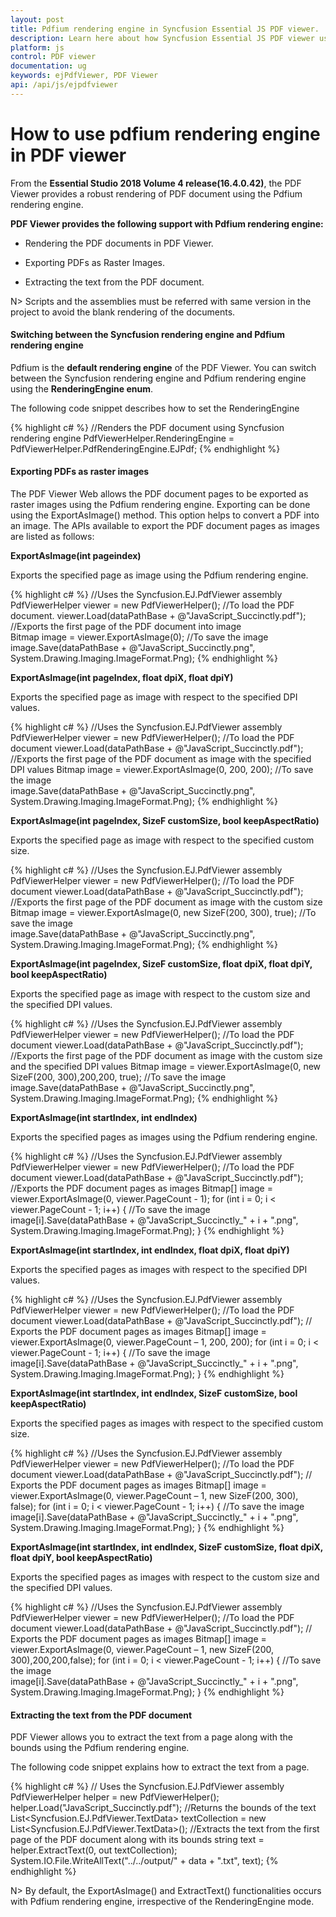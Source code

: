 ```yaml
---
layout: post
title: Pdfium rendering engine in Syncfusion Essential JS PDF viewer.
description: Learn here about how Syncfusion Essential JS PDF viewer uses Pdfium rendering engine to render and print PDF files.
platform: js
control: PDF viewer
documentation: ug
keywords: ejPdfViewer, PDF Viewer
api: /api/js/ejpdfviewer
---
```


# How to use pdfium rendering engine in PDF viewer

From the **Essential Studio 2018 Volume 4 release(16.4.0.42)**, the PDF Viewer provides a robust rendering of PDF document using the Pdfium rendering engine.

**PDF Viewer provides the following support with Pdfium rendering engine:**

* Rendering the PDF documents in PDF Viewer. 

* Exporting PDFs as Raster Images. 

* Extracting the text from the PDF document. 

N> Scripts and the assemblies must be referred with same version in the project to avoid the blank rendering of the documents.

#### Switching between the Syncfusion rendering engine and Pdfium rendering engine

Pdfium is the **default rendering engine** of the PDF Viewer. You can switch between the Syncfusion rendering engine and Pdfium rendering engine using the **RenderingEngine enum**.

The following code snippet describes how to set the RenderingEngine

{% highlight c# %}
//Renders the PDF document using Syncfusion rendering engine
PdfViewerHelper.RenderingEngine = PdfViewerHelper.PdfRenderingEngine.EJPdf;
{% endhighlight %}

#### Exporting PDFs as raster images
   
The PDF Viewer Web allows the PDF document pages to be exported as raster images using the Pdfium rendering engine. Exporting can be done using the ExportAsImage() method. This option helps to convert a PDF into an image. The APIs available to export the PDF document pages as images are listed as follows:

**ExportAsImage(int pageindex)**

Exports the specified page as image using the Pdfium rendering engine.

{% highlight c# %}
//Uses the Syncfusion.EJ.PdfViewer assembly   
PdfViewerHelper viewer = new PdfViewerHelper();
//To load the PDF document.
viewer.Load(dataPathBase + @"JavaScript_Succinctly.pdf"); 
//Exports the first page of the PDF document into image  
Bitmap image = viewer.ExportAsImage(0); 
 //To save the image             
image.Save(dataPathBase + @"JavaScript_Succinctly.png", System.Drawing.Imaging.ImageFormat.Png);
{% endhighlight %}

**ExportAsImage(int pageIndex, float dpiX, float dpiY)**

Exports the specified page as image with respect to the specified DPI values.

{% highlight c# %}
//Uses the Syncfusion.EJ.PdfViewer assembly  
PdfViewerHelper viewer = new PdfViewerHelper();
//To load the PDF document 
viewer.Load(dataPathBase + @"JavaScript_Succinctly.pdf");
//Exports the first page of the PDF document as image with the specified DPI values
Bitmap image = viewer.ExportAsImage(0, 200, 200); 
//To save the image             
image.Save(dataPathBase + @"JavaScript_Succinctly.png", System.Drawing.Imaging.ImageFormat.Png);
{% endhighlight %}

**ExportAsImage(int pageIndex, SizeF customSize, bool keepAspectRatio)**

Exports the specified page as image with respect to the specified custom size. 

{% highlight c# %}
//Uses the Syncfusion.EJ.PdfViewer assembly  
PdfViewerHelper viewer = new PdfViewerHelper();
//To load the PDF document 
viewer.Load(dataPathBase + @"JavaScript_Succinctly.pdf");
//Exports the first page of the PDF document as image with the custom size
Bitmap image = viewer.ExportAsImage(0, new SizeF(200, 300), true); 
//To save the image             
image.Save(dataPathBase + @"JavaScript_Succinctly.png", System.Drawing.Imaging.ImageFormat.Png);
{% endhighlight %}

**ExportAsImage(int pageIndex, SizeF customSize, float dpiX, float dpiY, bool keepAspectRatio)**

Exports the specified page as image with respect to the custom size and the specified DPI values.

{% highlight c# %}
//Uses the Syncfusion.EJ.PdfViewer assembly  
PdfViewerHelper viewer = new PdfViewerHelper();
//To load the PDF document 
viewer.Load(dataPathBase + @"JavaScript_Succinctly.pdf");
//Exports the first page of the PDF document as image with the custom size and the specified DPI values
Bitmap image = viewer.ExportAsImage(0, new SizeF(200, 300),200,200, true);
//To save the image             
image.Save(dataPathBase + @"JavaScript_Succinctly.png", System.Drawing.Imaging.ImageFormat.Png);
{% endhighlight %}

**ExportAsImage(int startIndex, int endIndex)**

Exports the specified pages as images using the Pdfium rendering engine.

{% highlight c# %}
//Uses the Syncfusion.EJ.PdfViewer assembly  
PdfViewerHelper viewer = new PdfViewerHelper();
//To load the PDF document 
viewer.Load(dataPathBase + @"JavaScript_Succinctly.pdf");
//Exports the PDF document pages as images 
Bitmap[] image = viewer.ExportAsImage(0, viewer.PageCount - 1); 
for (int i = 0; i < viewer.PageCount - 1; i++)
	{
	//To save the image             
    image[i].Save(dataPathBase + @"JavaScript_Succinctly_" + i + ".png", System.Drawing.Imaging.ImageFormat.Png);
	}
{% endhighlight %}

**ExportAsImage(int startIndex, int endIndex, float dpiX, float dpiY)**

Exports the specified pages as images with respect to the specified DPI values.

{% highlight c# %}
//Uses the Syncfusion.EJ.PdfViewer assembly  
PdfViewerHelper viewer = new PdfViewerHelper();
//To load the PDF document 
viewer.Load(dataPathBase + @"JavaScript_Succinctly.pdf");
// Exports the PDF document pages as images 
Bitmap[] image = viewer.ExportAsImage(0, viewer.PageCount – 1, 200, 200); 
for (int i = 0; i < viewer.PageCount - 1; i++)
	{
	//To save the image             
    image[i].Save(dataPathBase + @"JavaScript_Succinctly_" + i + ".png", System.Drawing.Imaging.ImageFormat.Png);
	}
{% endhighlight %}

**ExportAsImage(int startIndex, int endIndex, SizeF customSize, bool keepAspectRatio)**

Exports the specified pages as images with respect to the specified custom size. 

{% highlight c# %}
//Uses the Syncfusion.EJ.PdfViewer assembly  
PdfViewerHelper viewer = new PdfViewerHelper();
//To load the PDF document 
viewer.Load(dataPathBase + @"JavaScript_Succinctly.pdf");
// Exports the PDF document pages as images 
Bitmap[] image = viewer.ExportAsImage(0, viewer.PageCount – 1, new SizeF(200, 300), false);
for (int i = 0; i < viewer.PageCount - 1; i++)
	{
	//To save the image             
    image[i].Save(dataPathBase + @"JavaScript_Succinctly_" + i + ".png", System.Drawing.Imaging.ImageFormat.Png);
	}
{% endhighlight %}

**ExportAsImage(int startIndex, int endIndex, SizeF customSize, float dpiX, float dpiY, bool keepAspectRatio)**

Exports the specified pages as images with respect to the custom size and the specified DPI values.

{% highlight c# %}
//Uses the Syncfusion.EJ.PdfViewer assembly  
PdfViewerHelper viewer = new PdfViewerHelper();
//To load the PDF document 
viewer.Load(dataPathBase + @"JavaScript_Succinctly.pdf");
// Exports the PDF document pages as images 
Bitmap[] image = viewer.ExportAsImage(0, viewer.PageCount – 1, new SizeF(200, 300),200,200,false); 
for (int i = 0; i < viewer.PageCount - 1; i++)
	{
	//To save the image             
    image[i].Save(dataPathBase + @"JavaScript_Succinctly_" + i + ".png", System.Drawing.Imaging.ImageFormat.Png);
	}
{% endhighlight %}

#### Extracting the text from the PDF document

PDF Viewer allows you to extract the text from a page along with the bounds using the Pdfium rendering engine.

The following code snippet explains how to extract the text from a page.

{% highlight c# %}
// Uses the Syncfusion.EJ.PdfViewer assembly  
PdfViewerHelper helper = new PdfViewerHelper(); 
helper.Load("JavaScript_Succinctly.pdf");
//Returns the bounds of the text
List<Syncfusion.EJ.PdfViewer.TextData> textCollection = new List<Syncfusion.EJ.PdfViewer.TextData>();
//Extracts the text from the first page of the PDF document along with its bounds
string text = helper.ExtractText(0, out textCollection);
System.IO.File.WriteAllText("../../output/" + data + ".txt", text);
{% endhighlight %}

N> By default, the ExportAsImage() and ExtractText() functionalities occurs with Pdfium rendering engine, irrespective of the RenderingEngine mode.
